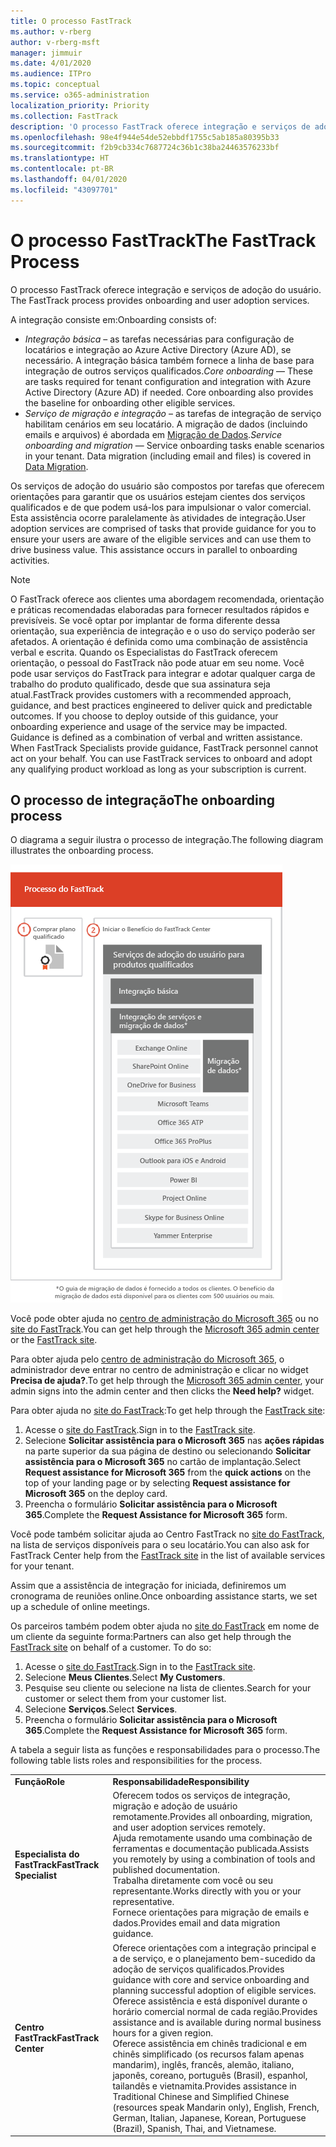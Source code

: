```yaml
---
title: O processo FastTrack
ms.author: v-rberg
author: v-rberg-msft
manager: jimmuir
ms.date: 4/01/2020
ms.audience: ITPro
ms.topic: conceptual
ms.service: o365-administration
localization_priority: Priority
ms.collection: FastTrack
description: 'O processo FastTrack oferece integração e serviços de adoção do usuário. '
ms.openlocfilehash: 98e4f944e54de52ebbdf1755c5ab185a80395b33
ms.sourcegitcommit: f2b9cb334c7687724c36b1c38ba24463576233bf
ms.translationtype: HT
ms.contentlocale: pt-BR
ms.lasthandoff: 04/01/2020
ms.locfileid: "43097701"
---
```

# <a name="the-fasttrack-process"></a><span data-ttu-id="7bec4-103">O processo FastTrack</span><span class="sxs-lookup"><span data-stu-id="7bec4-103">The FastTrack Process</span></span>

<span data-ttu-id="7bec4-104">O processo FastTrack oferece integração e serviços de adoção do usuário. </span><span class="sxs-lookup"><span data-stu-id="7bec4-104">The FastTrack process provides onboarding and user adoption services.</span></span> 
  
<span data-ttu-id="7bec4-105">A integração consiste em:</span><span class="sxs-lookup"><span data-stu-id="7bec4-105">Onboarding consists of:</span></span>
  
- <span data-ttu-id="7bec4-p101">*Integração básica* – as tarefas necessárias para configuração de locatários e integração ao Azure Active Directory (Azure AD), se necessário. A integração básica também fornece a linha de base para integração de outros serviços qualificados.</span><span class="sxs-lookup"><span data-stu-id="7bec4-p101">*Core onboarding* — These are tasks required for tenant configuration and integration with Azure Active Directory (Azure AD) if needed. Core onboarding also provides the baseline for onboarding other eligible services.</span></span> 
- <span data-ttu-id="7bec4-p102">*Serviço de migração e integração* – as tarefas de integração de serviço habilitam cenários em seu locatário. A migração de dados (incluindo emails e arquivos) é abordada em [Migração de Dados](O365-data-migration.md).</span><span class="sxs-lookup"><span data-stu-id="7bec4-p102">*Service onboarding and migration* — Service onboarding tasks enable scenarios in your tenant. Data migration (including email and files) is covered in [Data Migration](O365-data-migration.md).</span></span> 
    
<span data-ttu-id="7bec4-p103">Os serviços de adoção do usuário são compostos por tarefas que oferecem orientações para garantir que os usuários estejam cientes dos serviços qualificados e de que podem usá-los para impulsionar o valor comercial. Esta assistência ocorre paralelamente às atividades de integração.</span><span class="sxs-lookup"><span data-stu-id="7bec4-p103">User adoption services are comprised of tasks that provide guidance for you to ensure your users are aware of the eligible services and can use them to drive business value. This assistance occurs in parallel to onboarding activities.</span></span>
  
> [!NOTE]
> <span data-ttu-id="7bec4-p104">O FastTrack oferece aos clientes uma abordagem recomendada, orientação e práticas recomendadas elaboradas para fornecer resultados rápidos e previsíveis. Se você optar por implantar de forma diferente dessa orientação, sua experiência de integração e o uso do serviço poderão ser afetados. A orientação é definida como uma combinação de assistência verbal e escrita. Quando os Especialistas do FastTrack oferecem orientação, o pessoal do FastTrack não pode atuar em seu nome. Você pode usar serviços do FastTrack para integrar e adotar qualquer carga de trabalho do produto qualificado, desde que sua assinatura seja atual.</span><span class="sxs-lookup"><span data-stu-id="7bec4-p104">FastTrack provides customers with a recommended approach, guidance, and best practices engineered to deliver quick and predictable outcomes. If you choose to deploy outside of this guidance, your onboarding experience and usage of the service may be impacted. Guidance is defined as a combination of verbal and written assistance. When FastTrack Specialists provide guidance, FastTrack personnel cannot act on your behalf. You can use FastTrack services to onboard and adopt any qualifying product workload as long as your subscription is current.</span></span> 
  
## <a name="the-onboarding-process"></a><span data-ttu-id="7bec4-117">O processo de integração</span><span class="sxs-lookup"><span data-stu-id="7bec4-117">The onboarding process</span></span>

<span data-ttu-id="7bec4-118">O diagrama a seguir ilustra o processo de integração.</span><span class="sxs-lookup"><span data-stu-id="7bec4-118">The following diagram illustrates the onboarding process.</span></span>
  
![Linha do tempo para uso do benefício de Integração](media/O365-Onboarding-Timeline.png)
  
<span data-ttu-id="7bec4-120">Você pode obter ajuda no [centro de administração do Microsoft 365](https://go.microsoft.com/fwlink/?linkid=2032704) ou no [site do FastTrack](https://go.microsoft.com/fwlink/?linkid=780698).</span><span class="sxs-lookup"><span data-stu-id="7bec4-120">You can get help through the [Microsoft 365 admin center](https://go.microsoft.com/fwlink/?linkid=2032704) or the [FastTrack site](https://go.microsoft.com/fwlink/?linkid=780698).</span></span> 

<span data-ttu-id="7bec4-121">Para obter ajuda pelo [centro de administração do Microsoft 365](https://go.microsoft.com/fwlink/?linkid=2032704), o administrador deve entrar no centro de administração e clicar no widget **Precisa de ajuda?**.</span><span class="sxs-lookup"><span data-stu-id="7bec4-121">To get help through the [Microsoft 365 admin center](https://go.microsoft.com/fwlink/?linkid=2032704), your admin signs into the admin center and then clicks the **Need help?** widget.</span></span> 

<span data-ttu-id="7bec4-122">Para obter ajuda no [site do FastTrack](https://go.microsoft.com/fwlink/?linkid=780698):</span><span class="sxs-lookup"><span data-stu-id="7bec4-122">To get help through the [FastTrack site](https://go.microsoft.com/fwlink/?linkid=780698):</span></span> 
1.    <span data-ttu-id="7bec4-123">Acesse o [site do FastTrack](https://go.microsoft.com/fwlink/?linkid=780698).</span><span class="sxs-lookup"><span data-stu-id="7bec4-123">Sign in to the [FastTrack site](https://go.microsoft.com/fwlink/?linkid=780698).</span></span> 
2.    <span data-ttu-id="7bec4-124">Selecione **Solicitar assistência para o Microsoft 365** nas **ações rápidas** na parte superior da sua página de destino ou selecionando **Solicitar assistência para o Microsoft 365** no cartão de implantação.</span><span class="sxs-lookup"><span data-stu-id="7bec4-124">Select **Request assistance for Microsoft 365** from the **quick actions** on the top of your landing page or by selecting **Request assistance for Microsoft 365** on the deploy card.</span></span>
3.    <span data-ttu-id="7bec4-125">Preencha o formulário **Solicitar assistência para o Microsoft 365**.</span><span class="sxs-lookup"><span data-stu-id="7bec4-125">Complete the **Request Assistance for Microsoft 365** form.</span></span> 
  
 <span data-ttu-id="7bec4-126">Você pode também solicitar ajuda ao Centro FastTrack no [site do FastTrack](https://go.microsoft.com/fwlink/?linkid=780698), na lista de serviços disponíveis para o seu locatário.</span><span class="sxs-lookup"><span data-stu-id="7bec4-126">You can also ask for FastTrack Center help from the [FastTrack site](https://go.microsoft.com/fwlink/?linkid=780698) in the list of available services for your tenant.</span></span> 
    
 <span data-ttu-id="7bec4-127">Assim que a assistência de integração for iniciada, definiremos um cronograma de reuniões online.</span><span class="sxs-lookup"><span data-stu-id="7bec4-127">Once onboarding assistance starts, we set up a schedule of online meetings.</span></span>
    
<span data-ttu-id="7bec4-p105">Os parceiros também podem obter ajuda no [site do FastTrack](https://go.microsoft.com/fwlink/?linkid=780698) em nome de um cliente da seguinte forma:</span><span class="sxs-lookup"><span data-stu-id="7bec4-p105">Partners can also get help through the [FastTrack site](https://go.microsoft.com/fwlink/?linkid=780698) on behalf of a customer. To do so:</span></span>
1.    <span data-ttu-id="7bec4-130">Acesse o [site do FastTrack](https://go.microsoft.com/fwlink/?linkid=780698).</span><span class="sxs-lookup"><span data-stu-id="7bec4-130">Sign in to the [FastTrack site](https://go.microsoft.com/fwlink/?linkid=780698).</span></span> 
2.    <span data-ttu-id="7bec4-131">Selecione **Meus Clientes**.</span><span class="sxs-lookup"><span data-stu-id="7bec4-131">Select **My Customers**.</span></span>
3.    <span data-ttu-id="7bec4-132">Pesquise seu cliente ou selecione na lista de clientes.</span><span class="sxs-lookup"><span data-stu-id="7bec4-132">Search for your customer or select them from your customer list.</span></span>
4.    <span data-ttu-id="7bec4-133">Selecione **Serviços**.</span><span class="sxs-lookup"><span data-stu-id="7bec4-133">Select **Services**.</span></span>
5.    <span data-ttu-id="7bec4-134">Preencha o formulário **Solicitar assistência para o Microsoft 365**.</span><span class="sxs-lookup"><span data-stu-id="7bec4-134">Complete the **Request Assistance for Microsoft 365** form.</span></span> 

<span data-ttu-id="7bec4-135">A tabela a seguir lista as funções e responsabilidades para o processo.</span><span class="sxs-lookup"><span data-stu-id="7bec4-135">The following table lists roles and responsibilities for the process.</span></span>
    
|||
|:-----|:-----|
|<span data-ttu-id="7bec4-136">**Função**</span><span class="sxs-lookup"><span data-stu-id="7bec4-136">**Role**</span></span> <br/> |<span data-ttu-id="7bec4-137">**Responsabilidade**</span><span class="sxs-lookup"><span data-stu-id="7bec4-137">**Responsibility**</span></span> <br/> |
|<span data-ttu-id="7bec4-138">**Especialista do FastTrack**</span><span class="sxs-lookup"><span data-stu-id="7bec4-138">**FastTrack Specialist**</span></span> <br/> |<span data-ttu-id="7bec4-139">Oferecem todos os serviços de integração, migração e adoção de usuário remotamente.</span><span class="sxs-lookup"><span data-stu-id="7bec4-139">Provides all onboarding, migration, and user adoption services remotely.</span></span>  <br/> <span data-ttu-id="7bec4-140">Ajuda remotamente usando uma combinação de ferramentas e documentação publicada.</span><span class="sxs-lookup"><span data-stu-id="7bec4-140">Assists you remotely by using a combination of tools and published documentation.</span></span> <br/> <span data-ttu-id="7bec4-141">Trabalha diretamente com você ou seu representante.</span><span class="sxs-lookup"><span data-stu-id="7bec4-141">Works directly with you or your representative.</span></span> <br/> <span data-ttu-id="7bec4-142">Fornece orientações para migração de emails e dados.</span><span class="sxs-lookup"><span data-stu-id="7bec4-142">Provides email and data migration guidance.</span></span>|
|<span data-ttu-id="7bec4-143">**Centro FastTrack**</span><span class="sxs-lookup"><span data-stu-id="7bec4-143">**FastTrack Center**</span></span>  <br/> |<span data-ttu-id="7bec4-144">Oferece orientações com a integração principal e a de serviço, e o planejamento bem-sucedido da adoção de serviços qualificados.</span><span class="sxs-lookup"><span data-stu-id="7bec4-144">Provides guidance with core and service onboarding and planning successful adoption of eligible services.</span></span>  <br/> <span data-ttu-id="7bec4-145">Oferece assistência e está disponível durante o horário comercial normal de cada região.</span><span class="sxs-lookup"><span data-stu-id="7bec4-145">Provides assistance and is available during normal business hours for a given region.</span></span> <br/> <span data-ttu-id="7bec4-146">Oferece assistência em chinês tradicional e em chinês simplificado (os recursos falam apenas mandarim), inglês, francês, alemão, italiano, japonês, coreano, português (Brasil), espanhol, tailandês e vietnamita.</span><span class="sxs-lookup"><span data-stu-id="7bec4-146">Provides assistance in Traditional Chinese and Simplified Chinese (resources speak Mandarin only), English, French, German, Italian, Japanese, Korean, Portuguese (Brazil), Spanish, Thai, and Vietnamese.</span></span>|

